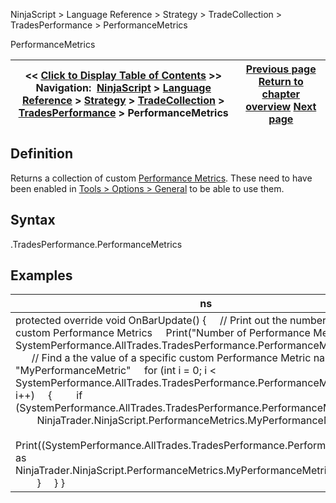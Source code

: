 ﻿
NinjaScript > Language Reference > Strategy > TradeCollection > TradesPerformance > PerformanceMetrics

PerformanceMetrics

| << [Click to Display Table of Contents](performancemetrics.md) >> **Navigation:**     [NinjaScript](ninjascript-1.md) > [Language Reference](language_reference_wip-1.md) > [Strategy](strategy-1.md) > [TradeCollection](tradecollection-1.md) > [TradesPerformance](tradesperformance-1.md) > PerformanceMetrics | [Previous page](percent-1.md) [Return to chapter overview](tradesperformance-1.md) [Next page](pips-1.md) |
| --- | --- |
## Definition
Returns a collection of custom [Performance Metrics](performance_metrics-1.md). These need to have been enabled in [Tools > Options > General](general_section-1.md) to be able to use them.
 
## Syntax
<TradeCollection>.TradesPerformance.PerformanceMetrics

## Examples

| ns |
| --- |
| protected override void OnBarUpdate() {      // Print out the number of enabled custom Performance Metrics      Print("Number of Performance Metrics: "          + SystemPerformance.AllTrades.TradesPerformance.PerformanceMetrics.Length);        // Find a the value of a specific custom Performance Metric named "MyPerformanceMetric"      for (int i = 0; i < SystemPerformance.AllTrades.TradesPerformance.PerformanceMetrics.Length; i++)      {          if (SystemPerformance.AllTrades.TradesPerformance.PerformanceMetrics[i] is                 NinjaTrader.NinjaScript.PerformanceMetrics.MyPerformanceMetric)          {                Print((SystemPerformance.AllTrades.TradesPerformance.PerformanceMetrics[i] as                     NinjaTrader.NinjaScript.PerformanceMetrics.MyPerformanceMetric).Values[0]);          }      } } |
 
